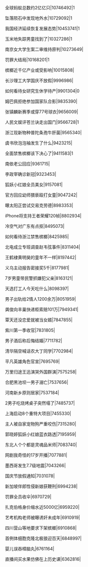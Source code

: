 全球蚂蚁总数约2亿亿只|10746492|1

坠落陨石中发现地外水|10729092|1

我国经济延续恢复发展态势|10453741|1

玉米地失踪男童找到了|10327286|1

南京女大学生案二审维持原判|10273649|

罚罪大结局|10168201|1

槟榔近千亿产业或受影响|10015808|

长沙理工大学国庆不放假|9996986|

如何看待女研究生休学待产|9901304|0

姆巴佩拒绝参加国家队合影|9835390|

张镇麟新赛季或穿77号球衣|9656009|

人民文娱评苍兰诀走出国门|9566728|1

浙江现新物种普陀条孢牛肝菌|9565340|

虞书欣泡泡袖发生了什么|9423215|

全面禁售槟榔该下决心了|9411583|1

南依老公回应|9361715|

李政宰确诊新冠|9323453|

狐妖小红娘全员美女|9157081|

官方回应幼师猥亵殴打女童|9047242|

曝太阳正尝试交易克劳德|8983353|

iPhone将支持王者荣耀120帧|8802934|

冷空气对广东有点抠|8495073|

如何看待浙江禁售槟榔|8425985|

北电成立专班调查赵韦弦事件|8311404|

王鹤棣黄明昊的童年不一样|8197442|

义乌主动报告密接奖5千|8177981|

7岁男童带民警抓嫌犯父亲|8163121|

天选打工人今天吃什么|8098397|

男子出轨给2情人1200余万|8051959|

龚俊向丰巢快递柜索赔101万|7949341|

覃天还没恋爱就被当女婿|7847855|

紫川第一季收官|7831805|

男子酒后称后悔结婚|7711782|

清华隔空喊话农大丁同学|7702984|

平凡英雄角色官宣|7695769|

万里归途王迅演哭外国群演|7575258|

合肥黑池坝一男子溺亡|7537656|

河南新乡原则居家|7537184|

2男子吃烧烤桌子突然塌了|7485737|

上海启动8个重特大项目|7455330|

主人被自家宠物狗严重咬伤|7315280|

郭晓婷狐妖小红娘蓝衣路透|7195959|

东北人个个都是灵魂品米师|7083740|

网剧我奇怪的17岁开播|7077881|

墨西哥发生7.7级地震|7043266|

国庆节放假通知|7031078|

新加坡伴郎性侵新娘获鞭刑|6994238|

罚罪全员收伞|6970729|

扎克伯格身价缩水近5000亿|6959220|

艺考机构老师被曝诱奸未成年|6910919|

四川营山等地要求下架槟榔|6910868|

首例体细胞克隆北极狼迎百天|6848997|

婴儿误吞樟脑丸|6761164|

直播间买水果仿佛在上历史课|6362816|

